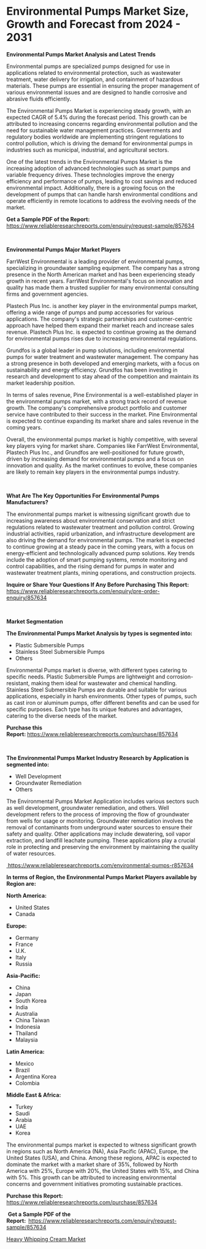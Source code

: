 <p><h1>Environmental Pumps Market Size, Growth and Forecast from 2024 - 2031</h1></p><p><strong>Environmental Pumps Market Analysis and Latest Trends</strong></p>
<p><p>Environmental pumps are specialized pumps designed for use in applications related to environmental protection, such as wastewater treatment, water delivery for irrigation, and containment of hazardous materials. These pumps are essential in ensuring the proper management of various environmental issues and are designed to handle corrosive and abrasive fluids efficiently.</p><p>The Environmental Pumps Market is experiencing steady growth, with an expected CAGR of 5.4% during the forecast period. This growth can be attributed to increasing concerns regarding environmental pollution and the need for sustainable water management practices. Governments and regulatory bodies worldwide are implementing stringent regulations to control pollution, which is driving the demand for environmental pumps in industries such as municipal, industrial, and agricultural sectors.</p><p>One of the latest trends in the Environmental Pumps Market is the increasing adoption of advanced technologies such as smart pumps and variable frequency drives. These technologies improve the energy efficiency and performance of pumps, leading to cost savings and reduced environmental impact. Additionally, there is a growing focus on the development of pumps that can handle harsh environmental conditions and operate efficiently in remote locations to address the evolving needs of the market.</p></p>
<p><strong>Get a Sample PDF of the Report:&nbsp;</strong> <a href="https://www.reliableresearchreports.com/enquiry/request-sample/857634">https://www.reliableresearchreports.com/enquiry/request-sample/857634</a></p>
<p>&nbsp;</p>
<p><strong>Environmental Pumps Major Market Players</strong></p>
<p><p>FarrWest Environmental is a leading provider of environmental pumps, specializing in groundwater sampling equipment. The company has a strong presence in the North American market and has been experiencing steady growth in recent years. FarrWest Environmental's focus on innovation and quality has made them a trusted supplier for many environmental consulting firms and government agencies.</p><p>Plastech Plus Inc. is another key player in the environmental pumps market, offering a wide range of pumps and pump accessories for various applications. The company's strategic partnerships and customer-centric approach have helped them expand their market reach and increase sales revenue. Plastech Plus Inc. is expected to continue growing as the demand for environmental pumps rises due to increasing environmental regulations.</p><p>Grundfos is a global leader in pump solutions, including environmental pumps for water treatment and wastewater management. The company has a strong presence in both developed and emerging markets, with a focus on sustainability and energy efficiency. Grundfos has been investing in research and development to stay ahead of the competition and maintain its market leadership position.</p><p>In terms of sales revenue, Pine Environmental is a well-established player in the environmental pumps market, with a strong track record of revenue growth. The company's comprehensive product portfolio and customer service have contributed to their success in the market. Pine Environmental is expected to continue expanding its market share and sales revenue in the coming years.</p><p>Overall, the environmental pumps market is highly competitive, with several key players vying for market share. Companies like FarrWest Environmental, Plastech Plus Inc., and Grundfos are well-positioned for future growth, driven by increasing demand for environmental pumps and a focus on innovation and quality. As the market continues to evolve, these companies are likely to remain key players in the environmental pumps industry.</p></p>
<p>&nbsp;</p>
<p><strong>What Are The Key Opportunities For Environmental Pumps Manufacturers?</strong></p>
<p><p>The environmental pumps market is witnessing significant growth due to increasing awareness about environmental conservation and strict regulations related to wastewater treatment and pollution control. Growing industrial activities, rapid urbanization, and infrastructure development are also driving the demand for environmental pumps. The market is expected to continue growing at a steady pace in the coming years, with a focus on energy-efficient and technologically advanced pump solutions. Key trends include the adoption of smart pumping systems, remote monitoring and control capabilities, and the rising demand for pumps in water and wastewater treatment plants, mining operations, and construction projects.</p></p>
<p><strong>Inquire or Share Your Questions If Any Before Purchasing This Report:</strong> <a href="https://www.reliableresearchreports.com/enquiry/pre-order-enquiry/857634">https://www.reliableresearchreports.com/enquiry/pre-order-enquiry/857634</a></p>
<p>&nbsp;</p>
<p><strong>Market Segmentation</strong></p>
<p><strong>The Environmental Pumps Market Analysis by types is segmented into:</strong></p>
<p><ul><li>Plastic Submersible Pumps</li><li>Stainless Steel Submersible Pumps</li><li>Others</li></ul></p>
<p><p>Environmental Pumps market is diverse, with different types catering to specific needs. Plastic Submersible Pumps are lightweight and corrosion-resistant, making them ideal for wastewater and chemical handling. Stainless Steel Submersible Pumps are durable and suitable for various applications, especially in harsh environments. Other types of pumps, such as cast iron or aluminum pumps, offer different benefits and can be used for specific purposes. Each type has its unique features and advantages, catering to the diverse needs of the market.</p></p>
<p><strong>Purchase this Report:&nbsp;</strong><a href="https://www.reliableresearchreports.com/purchase/857634">https://www.reliableresearchreports.com/purchase/857634</a></p>
<p>&nbsp;</p>
<p><strong>The Environmental Pumps Market Industry Research by Application is segmented into:</strong></p>
<p><ul><li>Well Development</li><li>Groundwater Remediation</li><li>Others</li></ul></p>
<p><p>The Environmental Pumps Market Application includes various sectors such as well development, groundwater remediation, and others. Well development refers to the process of improving the flow of groundwater from wells for usage or monitoring. Groundwater remediation involves the removal of contaminants from underground water sources to ensure their safety and quality. Other applications may include dewatering, soil vapor extraction, and landfill leachate pumping. These applications play a crucial role in protecting and preserving the environment by maintaining the quality of water resources.</p></p>
<p><a href="https://www.reliableresearchreports.com/environmental-pumps-r857634">&nbsp;https://www.reliableresearchreports.com/environmental-pumps-r857634</a></p>
<p><strong>In terms of Region, the Environmental Pumps Market Players available by Region are:</strong></p>
<p>
    <p> <strong> North America: </strong>
        <ul>
            <li>United States</li>
            <li>Canada</li>
        </ul>
        </p> 
    <p> <strong> Europe: </strong>
        <ul>
            <li>Germany</li>
            <li>France</li>
            <li>U.K.</li>
            <li>Italy</li>
            <li>Russia</li>
        </ul>
        </p> 
    <p> <strong> Asia-Pacific: </strong>
        <ul>
            <li>China</li>
            <li>Japan</li>
            <li>South Korea</li>
            <li>India</li>
            <li>Australia</li>
            <li>China Taiwan</li>
            <li>Indonesia</li>
            <li>Thailand</li>
            <li>Malaysia</li>
        </ul>
        </p> 
    <p> <strong> Latin America: </strong>
        <ul>
            <li>Mexico</li>
            <li>Brazil</li>
            <li>Argentina Korea</li>
            <li>Colombia</li>
        </ul>
        </p> 
    <p> <strong> Middle East & Africa: </strong>
        <ul>
            <li>Turkey</li>
            <li>Saudi</li>
            <li>Arabia</li>
            <li>UAE</li>
            <li>Korea</li>
        </ul>
    </p>
    </p>
<p><p>The environmental pumps market is expected to witness significant growth in regions such as North America (NA), Asia Pacific (APAC), Europe, the United States (USA), and China. Among these regions, APAC is expected to dominate the market with a market share of 35%, followed by North America with 25%, Europe with 20%, the United States with 15%, and China with 5%. This growth can be attributed to increasing environmental concerns and government initiatives promoting sustainable practices.</p></p>
<p><strong>Purchase this Report: </strong><a href="https://www.reliableresearchreports.com/purchase/857634">https://www.reliableresearchreports.com/purchase/857634</a></p>
<p>&nbsp;<strong>Get a Sample PDF of the Report:&nbsp;&nbsp;</strong><a href="https://www.reliableresearchreports.com/enquiry/request-sample/857634">https://www.reliableresearchreports.com/enquiry/request-sample/857634</a></p>
<p><strong></strong></p>
<p><p><a href="https://carnation-joke-41f.notion.site/Heavy-Whipping-Cream-Market-Exploring-Market-Share-Market-Trends-and-Future-Growth-5441e4d228ca4b32983d8e07dd4e7287">Heavy Whipping Cream Market</a></p></p>